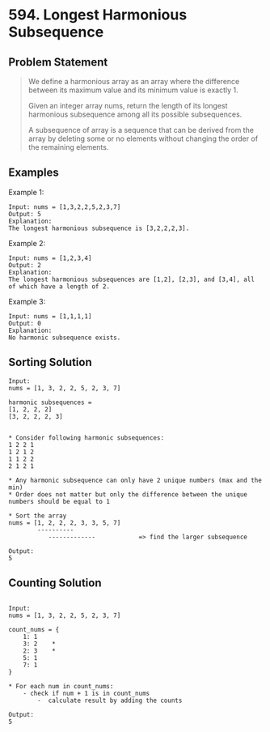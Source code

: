 # 594. Longest Harmonious Subsequence

## Problem Statement

> We define a harmonious array as an array where the difference between its maximum value and its minimum value is exactly 1.
>
> Given an integer array nums, return the length of its longest harmonious subsequence among all its possible subsequences.
>
> A subsequence of array is a sequence that can be derived from the array by deleting some or no elements without changing the order of the remaining elements.

## Examples

Example 1:

```
Input: nums = [1,3,2,2,5,2,3,7]
Output: 5
Explanation:
The longest harmonious subsequence is [3,2,2,2,3].
```

Example 2:

```
Input: nums = [1,2,3,4]
Output: 2
Explanation:
The longest harmonious subsequences are [1,2], [2,3], and [3,4], all of which have a length of 2.
```

Example 3:

```
Input: nums = [1,1,1,1]
Output: 0
Explanation:
No harmonic subsequence exists.
```

## Sorting Solution

```
Input:
nums = [1, 3, 2, 2, 5, 2, 3, 7]

harmonic subsequences =
[1, 2, 2, 2]
[3, 2, 2, 2, 3]


* Consider following harmonic subsequences:
1 2 2 1
1 2 1 2
1 1 2 2
2 1 2 1

* Any harmonic subsequence can only have 2 unique numbers (max and the min)
* Order does not matter but only the difference between the unique numbers should be equal to 1

* Sort the array
nums = [1, 2, 2, 2, 3, 3, 5, 7]
        ----------
           -------------            => find the larger subsequence

Output:
5
```

## Counting Solution

```

Input:
nums = [1, 3, 2, 2, 5, 2, 3, 7]

count_nums = {
    1: 1
    3: 2    *
    2: 3    *
    5: 1
    7: 1
}

* For each num in count_nums:
    - check if num + 1 is in count_nums
        -  calculate result by adding the counts

Output:
5
```
